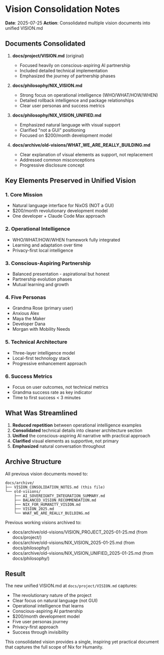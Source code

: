 # Vision Consolidation Notes

**Date**: 2025-07-25
**Action**: Consolidated multiple vision documents into unified VISION.md

## Documents Consolidated

1. **docs/project/VISION.md** (original)
   - Focused heavily on conscious-aspiring AI partnership
   - Included detailed technical implementation
   - Emphasized the journey of partnership phases

2. **docs/philosophy/NIX_VISION.md**
   - Strong focus on operational intelligence (WHO/WHAT/HOW/WHEN)
   - Detailed rollback intelligence and package relationships
   - Clear user personas and success metrics

3. **docs/philosophy/NIX_VISION_UNIFIED.md**
   - Emphasized natural language with visual support
   - Clarified "not a GUI" positioning
   - Focused on $200/month development model

4. **docs/archive/old-visions/WHAT_WE_ARE_REALLY_BUILDING.md**
   - Clear explanation of visual elements as support, not replacement
   - Addressed common misconceptions
   - Progressive disclosure concept

## Key Elements Preserved in Unified Vision

### 1. Core Mission
- Natural language interface for NixOS (NOT a GUI)
- $200/month revolutionary development model
- One developer + Claude Code Max approach

### 2. Operational Intelligence
- WHO/WHAT/HOW/WHEN framework fully integrated
- Learning and adaptation over time
- Privacy-first local intelligence

### 3. Conscious-Aspiring Partnership
- Balanced presentation - aspirational but honest
- Partnership evolution phases
- Mutual learning and growth

### 4. Five Personas
- Grandma Rose (primary user)
- Anxious Alex
- Maya the Maker
- Developer Dana
- Morgan with Mobility Needs

### 5. Technical Architecture
- Three-layer intelligence model
- Local-first technology stack
- Progressive enhancement approach

### 6. Success Metrics
- Focus on user outcomes, not technical metrics
- Grandma success rate as key indicator
- Time to first success < 3 minutes

## What Was Streamlined

1. **Reduced repetition** between operational intelligence examples
2. **Consolidated** technical details into cleaner architecture section
3. **Unified** the conscious-aspiring AI narrative with practical approach
4. **Clarified** visual elements as supportive, not primary
5. **Emphasized** natural conversation throughout

## Archive Structure

All previous vision documents moved to:
```
docs/archive/
├── VISION_CONSOLIDATION_NOTES.md (this file)
└── old-visions/
    ├── AI_SOVEREIGNTY_INTEGRATION_SUMMARY.md
    ├── BALANCED_VISION_RECOMMENDATION.md
    ├── NIX_FOR_HUMANITY_VISION.md
    ├── VISION_2025.md
    └── WHAT_WE_ARE_REALLY_BUILDING.md
```

Previous working visions archived to:
- docs/archive/old-visions/VISION_PROJECT_2025-01-25.md (from docs/project/)
- docs/archive/old-visions/NIX_VISION_2025-01-25.md (from docs/philosophy/)
- docs/archive/old-visions/NIX_VISION_UNIFIED_2025-01-25.md (from docs/philosophy/)

## Result

The new unified VISION.md at `docs/project/VISION.md` captures:
- The revolutionary nature of the project
- Clear focus on natural language (not GUI)
- Operational intelligence that learns
- Conscious-aspiring AI partnership
- $200/month development model
- Five user personas journey
- Privacy-first approach
- Success through invisibility

This consolidated vision provides a single, inspiring yet practical document that captures the full scope of Nix for Humanity.